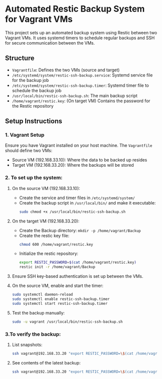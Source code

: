 # Automated Restic Backup System for Vagrant VMs

This project sets up an automated backup system using Restic between two Vagrant VMs. It uses systemd timers to schedule regular backups and SSH for secure communication between the VMs.

## Structure

- `Vagrantfile`: Defines the two VMs (source and target)
- `/etc/systemd/system/restic-ssh-backup.service`: Systemd service file for the backup job
- `/etc/systemd/system/restic-ssh-backup.timer`: Systemd timer file to schedule the backup job
- `/usr/local/bin/restic-ssh-backup.sh`: The main backup script
- `/home/vagrant/restic.key`: (On target VM) Contains the password for the Restic repository

## Setup Instructions

### 1. Vagrant Setup

Ensure you have Vagrant installed on your host machine. The `Vagrantfile` should define two VMs:

- Source VM (192.168.33.10): Where the data to be backed up resides
- Target VM (192.168.33.20): Where the backups will be stored


### 2. To set up the system:

1. On the source VM (192.168.33.10):
   - Create the service and timer files in `/etc/systemd/system/`
   - Create the backup script in `/usr/local/bin/` and make it executable:
     ```bash
     sudo chmod +x /usr/local/bin/restic-ssh-backup.sh

     ```


2. On the target VM (192.168.33.20):
   - Create the Backup directory: `mkdir -p /home/vagrant/Backup`
   - Create the restic key file: 
     ```bash
     chmod 600 /home/vagrant/restic.key
     ```
   - Initialize the restic repository: 
     ```bash
     export RESTIC_PASSWORD=$(cat /home/vagrant/restic.key)
     restic init -r /home/vagrant/Backup
     ```

3. Ensure SSH key-based authentication is set up between the VMs.

4. On the source VM, enable and start the timer:
   ```bash
   sudo systemctl daemon-reload
   sudo systemctl enable restic-ssh-backup.timer
   sudo systemctl start restic-ssh-backup.timer
   ```

5. Test the backup manually:
   ```bash
   sudo -u vagrant /usr/local/bin/restic-ssh-backup.sh
   ```

### 3.To verify the backup:

1. List snapshots:
   ```bash
   ssh vagrant@192.168.33.20 "export RESTIC_PASSWORD=\$(cat /home/vagrant/restic.key); restic -r /home/vagrant/Backup snapshots"
   ```

2. See contents of the latest backup:
   ```bash
   ssh vagrant@192.168.33.20 "export RESTIC_PASSWORD=\$(cat /home/vagrant/restic.key); restic -r /home/vagrant/Backup ls latest"
   ```

